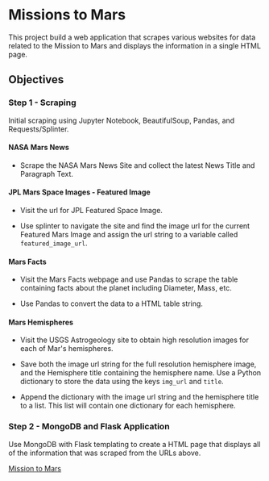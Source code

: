 # Missions to Mars


This project build a web application that scrapes various websites for data related to the Mission to Mars and displays the information in a single HTML page. 


## Objectives


### Step 1 - Scraping


Initial scraping using Jupyter Notebook, BeautifulSoup, Pandas, and Requests/Splinter.


#### NASA Mars News


* Scrape the NASA Mars News Site and collect the latest News Title and Paragraph Text. 


#### JPL Mars Space Images - Featured Image


* Visit the url for JPL Featured Space Image.


* Use splinter to navigate the site and find the image url for the current Featured Mars Image and assign the url string to a variable called `featured_image_url`.


#### Mars Facts


* Visit the Mars Facts webpage and use Pandas to scrape the table containing facts about the planet including Diameter, Mass, etc.


* Use Pandas to convert the data to a HTML table string.


#### Mars Hemispheres


* Visit the USGS Astrogeology site to obtain high resolution images for each of Mar's hemispheres.


* Save both the image url string for the full resolution hemisphere image, and the Hemisphere title containing the hemisphere name. Use a Python dictionary to store the data using the keys `img_url` and `title`.


* Append the dictionary with the image url string and the hemisphere title to a list. This list will contain one dictionary for each hemisphere.


### Step 2 - MongoDB and Flask Application


Use MongoDB with Flask templating to create a HTML page that displays all of the information that was scraped from the URLs above.


[Mission to Mars](https://drive.google.com/drive/folders/13YoIEQx73OkosSL4tSw-acE3znfcDuON?usp=sharing)

